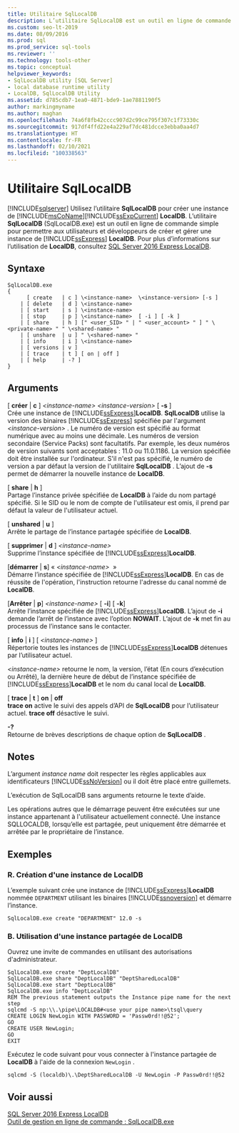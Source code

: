 ```yaml
---
title: Utilitaire SqlLocalDB
description: L’utilitaire SqlLocalDB est un outil en ligne de commande permettant aux utilisateurs et développeurs de créer et gérer une instance de SQL Server Express LocalDB.
ms.custom: seo-lt-2019
ms.date: 08/09/2016
ms.prod: sql
ms.prod_service: sql-tools
ms.reviewer: ''
ms.technology: tools-other
ms.topic: conceptual
helpviewer_keywords:
- SqlLocalDB utility [SQL Server]
- local database runtime utility
- LocalDB, SqlLocalDB Utility
ms.assetid: d785cdb7-1ea0-4871-bde9-1ae7881190f5
author: markingmyname
ms.author: maghan
ms.openlocfilehash: 74a6f8fb42cccc907d2c99ce795f307c1f73330c
ms.sourcegitcommit: 917df4ffd22e4a229af7dc481dcce3ebba0aa4d7
ms.translationtype: HT
ms.contentlocale: fr-FR
ms.lasthandoff: 02/10/2021
ms.locfileid: "100338563"
---
```

# <a name="sqllocaldb-utility"></a>Utilitaire SqlLocalDB
[!INCLUDE[sqlserver](../includes/applies-to-version/sqlserver.md)]
  Utilisez l’utilitaire **SqlLocalDB** pour créer une instance de [!INCLUDE[msCoName](../includes/msconame-md.md)][!INCLUDE[ssExpCurrent](../includes/ssexpcurrent-md.md)] **LocalDB**. L’utilitaire **SqlLocalDB** (SqlLocalDB.exe) est un outil en ligne de commande simple pour permettre aux utilisateurs et développeurs de créer et gérer une instance de [!INCLUDE[ssExpress](../includes/ssexpress-md.md)] **LocalDB**. Pour plus d’informations sur l’utilisation de **LocalDB**, consultez [SQL Server 2016 Express LocalDB](../database-engine/configure-windows/sql-server-express-localdb.md).  
  
## <a name="syntax"></a>Syntaxe  
  
```  
SqlLocalDB.exe   
{  
      [ create   | c ] \<instance-name>  \<instance-version> [-s ]  
    | [ delete   | d ] \<instance-name>  
    | [ start    | s ] \<instance-name>  
    | [ stop     | p ] \<instance-name>  [ -i ] [ -k ]  
    | [ share    | h ] [" <user_SID> " | " <user_account> " ] " \<private-name> " " \<shared-name> "  
    | [ unshare  | u ] " \<shared-name> "  
    | [ info     | i ] \<instance-name>  
    | [ versions | v ]  
    | [ trace    | t ] [ on | off ]  
    | [ help     | -? ]  
}  
```  
  
## <a name="arguments"></a>Arguments  
 [ **créer** | **c** ] *\<instance-name>* *\<instance-version>* [ **-s** ]  
 Crée une instance de [!INCLUDE[ssExpress](../includes/ssexpress-md.md)]**LocalDB**. **SqlLocalDB** utilise la version des binaires [!INCLUDE[ssExpress](../includes/ssexpress-md.md)] spécifiée par l'argument *\<instance-version>* . Le numéro de version est spécifié au format numérique avec au moins une décimale. Les numéros de version secondaire (Service Packs) sont facultatifs. Par exemple, les deux numéros de version suivants sont acceptables : 11.0 ou 11.0.1186. La version spécifiée doit être installée sur l'ordinateur. S'il n'est pas spécifié, le numéro de version a par défaut la version de l'utilitaire **SqlLocalDB** . L’ajout de **-s** permet de démarrer la nouvelle instance de **LocalDB**.  
  
 [ **share** | **h** ]  
 Partage l’instance privée spécifiée de **LocalDB** à l’aide du nom partagé spécifié. Si le SID ou le nom de compte de l'utilisateur est omis, il prend par défaut la valeur de l'utilisateur actuel.  
  
 [ **unshared** | **u** ]  
 Arrête le partage de l’instance partagée spécifiée de **LocalDB**.  
  
 [ **supprimer** | **d** ] *\<instance-name>*  
 Supprime l’instance spécifiée de [!INCLUDE[ssExpress](../includes/ssexpress-md.md)]**LocalDB**.  
  
 [**démarrer** | **s**] « *\<instance-name>*  »  
 Démarre l’instance spécifiée de [!INCLUDE[ssExpress](../includes/ssexpress-md.md)]**LocalDB**. En cas de réussite de l'opération, l'instruction retourne l'adresse du canal nommé de **LocalDB**.  
  
 [**Arrêter** | **p**] *\<instance-name>* [ **-i**] [ **-k**]  
 Arrête l’instance spécifiée de [!INCLUDE[ssExpress](../includes/ssexpress-md.md)]**LocalDB**. L’ajout de **-i** demande l’arrêt de l’instance avec l’option **NOWAIT**. L’ajout de **-k** met fin au processus de l’instance sans le contacter.  
  
 [ **info** | **i** ] [ *\<instance-name>* ]  
 Répertorie toutes les instances de [!INCLUDE[ssExpress](../includes/ssexpress-md.md)]**LocalDB** détenues par l’utilisateur actuel.  
  
 *\<instance-name>* retourne le nom, la version, l’état (En cours d’exécution ou Arrêté), la dernière heure de début de l’instance spécifiée de [!INCLUDE[ssExpress](../includes/ssexpress-md.md)]**LocalDB** et le nom du canal local de **LocalDB**.  
  
 [ **trace** | **t** ] **on** | **off**  
 **trace on** active le suivi des appels d’API de **SqlLocalDB** pour l’utilisateur actuel. **trace off** désactive le suivi.  
  
 **-?**  
 Retourne de brèves descriptions de chaque option de **SqlLocalDB** .  
  
## <a name="remarks"></a>Notes  
 L’argument *instance name* doit respecter les règles applicables aux identificateurs [!INCLUDE[ssNoVersion](../includes/ssnoversion-md.md)] ou il doit être placé entre guillemets.  
  
 L’exécution de SqlLocalDB sans arguments retourne le texte d’aide.  
  
 Les opérations autres que le démarrage peuvent être exécutées sur une instance appartenant à l'utilisateur actuellement connecté. Une instance SQLLOCALDB, lorsqu’elle est partagée, peut uniquement être démarrée et arrêtée par le propriétaire de l’instance.  
  
## <a name="examples"></a>Exemples  
  
### <a name="a-creating-an-instance-of-localdb"></a>R. Création d'une instance de LocalDB  
 L’exemple suivant crée une instance de [!INCLUDE[ssExpress](../includes/ssexpress-md.md)]**LocalDB** nommée `DEPARTMENT` utilisant les binaires [!INCLUDE[ssnoversion](../includes/ssnoversion-md.md)] et démarre l’instance.  
  
```  
SqlLocalDB.exe create "DEPARTMENT" 12.0 -s  
```  
  
### <a name="b-working-with-a-shared-instance-of-localdb"></a>B. Utilisation d'une instance partagée de LocalDB  
 Ouvrez une invite de commandes en utilisant des autorisations d'administrateur.  
  
```  
SqlLocalDB.exe create "DeptLocalDB"  
SqlLocalDB.exe share "DeptLocalDB" "DeptSharedLocalDB"  
SqlLocalDB.exe start "DeptLocalDB"  
SqlLocalDB.exe info "DeptLocalDB"  
REM The previous statement outputs the Instance pipe name for the next step  
sqlcmd -S np:\\.\pipe\LOCALDB#<use your pipe name>\tsql\query  
CREATE LOGIN NewLogin WITH PASSWORD = 'Passw0rd!!@52';   
GO  
CREATE USER NewLogin;  
GO  
EXIT  
```  
  
 Exécutez le code suivant pour vous connecter à l'instance partagée de **LocalDB** à l'aide de la connexion `NewLogin` .  
  
```  
sqlcmd -S (localdb)\.\DeptSharedLocalDB -U NewLogin -P Passw0rd!!@52  
```  
  
## <a name="see-also"></a>Voir aussi  
 [SQL Server 2016 Express LocalDB](../database-engine/configure-windows/sql-server-express-localdb.md)  
[Outil de gestion en ligne de commande : SqlLocalDB.exe](../relational-databases/express-localdb-instance-apis/command-line-management-tool-sqllocaldb-exe.md)  
